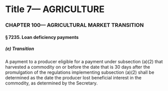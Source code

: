 
# Title 7— AGRICULTURE
### CHAPTER 100— AGRICULTURAL MARKET TRANSITION
#### § 7235. Loan deficiency payments
##### (e) Transition

A payment to a producer eligible for a payment under subsection (a)(2) that harvested a commodity on or before the date that is 30 days after the promulgation of the regulations implementing subsection (a)(2) shall be determined as the date the producer lost beneficial interest in the commodity, as determined by the Secretary.
